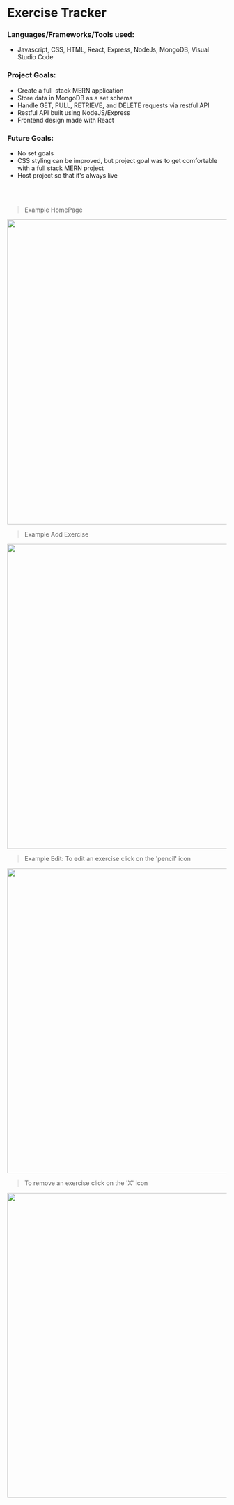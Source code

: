 # Exercise Tracker


### Languages/Frameworks/Tools used:

- Javascript, CSS, HTML, React, Express, NodeJs, MongoDB, Visual Studio Code

<h3>Project Goals:</h3>
<ul>
  <li> Create a full-stack MERN application </li>
  <li> Store data in MongoDB as a set schema </li>
  <li> Handle GET, PULL, RETRIEVE, and DELETE requests via restful API </li>
  <li> Restful API built using NodeJS/Express </li>
  <li> Frontend design made with React </li>
</ul>

<h3> Future Goals: </h3>
<ul>
  <li> No set goals </li>
  <li> CSS styling can be improved, but project goal was to get comfortable with a full stack MERN project </li>
  <li> Host project so that it's always live </li>
</ul>
<br />
<br />

> Example HomePage
<img src="https://user-images.githubusercontent.com/51865580/180842338-459b3bd5-4f5a-47f6-808c-4e8c7034dd97.png" width="750" height="700"/>


> Example Add Exercise
<img src="https://user-images.githubusercontent.com/51865580/180842357-ba0587dd-1fe8-49f4-be89-b229fc38b314.png" width="750" height="700"/>


> Example Edit:
> To edit an exercise click on the 'pencil' icon
<img src="https://user-images.githubusercontent.com/51865580/180842349-55ae3bb6-26d2-4bab-8479-4ac084e921d7.png" width="750" height="700"/>

> To remove an exercise click on the 'X' icon
<img src="https://user-images.githubusercontent.com/51865580/180844715-17d3010a-0ac8-4cc1-b580-dba7c9d8b0b8.png" width="750" height="700"/>
